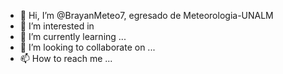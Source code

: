 - 👋 Hi, I’m @BrayanMeteo7, egresado de Meteorologia-UNALM
- 👀 I’m interested in 
- 🌱 I’m currently learning ...
- 💞️ I’m looking to collaborate on ...
- 📫 How to reach me ...

<!---
BrayanMeteo7/BrayanMeteo7 is a ✨ special ✨ repository because its `README.md` (this file) appears on your GitHub profile.
You can click the Preview link to take a look at your changes,
--->
